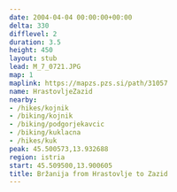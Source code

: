 ```yaml
---
date: 2004-04-04 00:00:00+00:00
delta: 330
difflevel: 2
duration: 3.5
height: 450
layout: stub
lead: M_7_0721.JPG
map: 1
maplink: https://mapzs.pzs.si/path/31057
name: HrastovljeZazid
nearby:
- /hikes/kojnik
- /biking/kojnik
- /biking/podgorjekavcic
- /biking/kuklacna
- /hikes/kuk
peak: 45.500573,13.932688
region: istria
start: 45.509500,13.900605
title: Bržanija from Hrastovlje to Zazid
---
```

